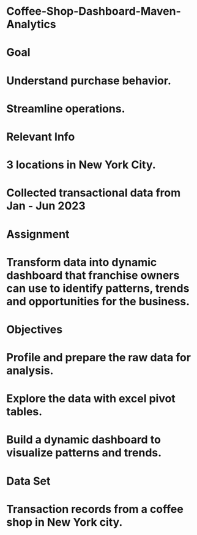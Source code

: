 # Coffee-Shop-Dashboard-Maven-Analytics

# Goal
# Understand purchase behavior.
# Streamline operations.
# Relevant Info
# 3 locations in New York City.
# Collected transactional data from Jan - Jun 2023
# Assignment
# Transform data into dynamic dashboard that franchise owners can use to identify patterns, trends and opportunities for the business.
# Objectives
# Profile and prepare the raw data for analysis.
# Explore the data with excel pivot tables.
# Build a dynamic dashboard to visualize patterns and trends.
# Data Set
# Transaction records from a coffee shop in New York city.
